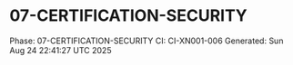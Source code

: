 # 07-CERTIFICATION-SECURITY
Phase: 07-CERTIFICATION-SECURITY
CI: CI-XN001-006
Generated: Sun Aug 24 22:41:27 UTC 2025
